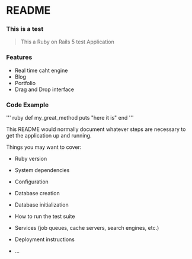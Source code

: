 # README

### This is a test

> This a Ruby on Rails 5 test Application

### Features

- Real time caht engine
- Blog
- Portfolio
- Drag and Drop interface

### Code Example

''' ruby
def my_great_method
  puts "here it is"
end
'''

This README would normally document whatever steps are necessary to get the
application up and running.

Things you may want to cover:

* Ruby version

* System dependencies

* Configuration

* Database creation

* Database initialization

* How to run the test suite

* Services (job queues, cache servers, search engines, etc.)

* Deployment instructions

* ...
